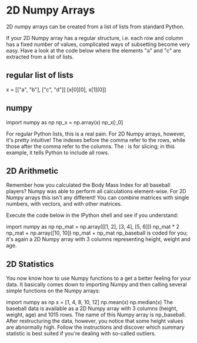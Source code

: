 # 2D Numpy Arrays

2D numpy arrays can be created from a list of lists from standard Python.

If your 2D Numpy array has a regular structure, i.e. each row and column has a fixed number of values, complicated ways
of subsetting become very easy. Have a look at the code below where the elements "a" and "c" are extracted from a list
of lists.

## regular list of lists

x = [["a", "b"], ["c", "d"]]
[x[0][0], x[1][0]]

## numpy

import numpy as np np_x = np.array(x)
np_x[:,0]

For regular Python lists, this is a real pain. For 2D Numpy arrays, however, it's pretty intuitive! The indexes before
the comma refer to the rows, while those after the comma refer to the columns. The : is for slicing; in this example, it
tells Python to include all rows.

## 2D Arithmetic

Remember how you calculated the Body Mass Index for all baseball players? Numpy was able to perform all calculations
element-wise. For 2D Numpy arrays this isn't any different! You can combine matrices with single numbers, with vectors,
and with other matrices.

Execute the code below in the IPython shell and see if you understand:

import numpy as np np_mat = np.array([[1, 2],
[3, 4],
[5, 6]])
np_mat * 2 np_mat + np.array([10, 10])
np_mat + np_mat np_baseball is coded for you; it's again a 2D Numpy array with 3 columns representing height, weight and
age.

## 2D Statistics

You now know how to use Numpy functions to a get a better feeling for your data. It basically comes down to importing
Numpy and then calling several simple functions on the Numpy arrays:

import numpy as np x = [1, 4, 8, 10, 12]
np.mean(x)
np.median(x)
The baseball data is available as a 2D Numpy array with 3 columns (height, weight, age) and 1015 rows. The name of this
Numpy array is np_baseball. After restructuring the data, however, you notice that some height values are abnormally
high. Follow the instructions and discover which summary statistic is best suited if you're dealing with so-called
outliers.